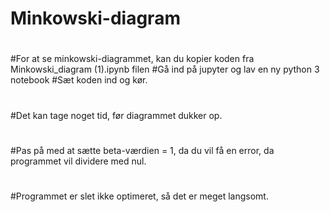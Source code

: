 # Minkowski-diagram
#
#For at se minkowski-diagrammet, kan du kopier koden fra Minkowski_diagram (1).ipynb filen
#Gå ind på jupyter og lav en ny python 3 notebook
#Sæt koden ind og kør.
#
#Det kan tage noget tid, før diagrammet dukker op.
#
#Pas på med at sætte beta-værdien = 1, da du vil få en error, da programmet vil dividere med nul.
#
#Programmet er slet ikke optimeret, så det er meget langsomt.
#
#
